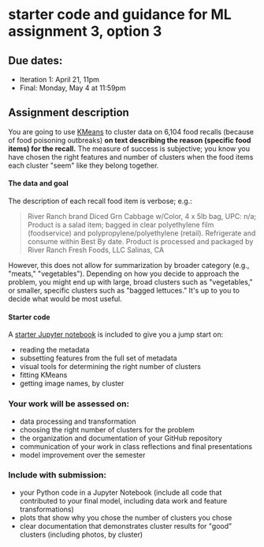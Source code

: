 # starter code and guidance for ML assignment 3, option 3

## Due dates:

* Iteration 1: April 21, 11pm  
* Final: Monday, May 4 at 11:59pm

## Assignment description 

You are going to use [KMeans](http://scikit-learn.org/stable/modules/generated/sklearn.cluster.KMeans.html) to cluster data on 6,104 food recalls (because of food poisoning outbreaks) **on text describing the reason (specific food items) for the recall.** The measure of success is subjective; you know you have chosen the right features and number of clusters when the food items each cluster "seem" like they belong together. 

#### The data and goal

The description of each recall food item is verbose; e.g.: 

> River Ranch brand Diced Grn Cabbage w/Color, 4 x 5lb bag, UPC: n/a; Product is a salad item; bagged in clear polyethylene film (foodservice) and polypropylene/polyethylene (retail). Refrigerate and consume within Best By date. Product is processed and packaged by River Ranch Fresh Foods, LLC Salinas, CA

However, this does not allow for summarization by broader category (e.g., "meats," "vegetables"). Depending on how you decide to approach the problem, you might end up with large, broad clusters such as "vegetables," or smaller, specific clusters such as "bagged lettuces." It's up to you to decide what would be most useful. 

#### Starter code

A [starter Jupyter notebook](https://github.com/visualizedata/ml/blob/master/ML_assignment_3/option_3/starter_code.ipynb) is included to give you a jump start on:  

* reading the metadata  
* subsetting features from the full set of metadata  
* visual tools for determining the right number of clusters  
* fitting KMeans  
* getting image names, by cluster

### Your work will be assessed on: 

* data processing and transformation  
* choosing the right number of clusters for the problem  
* the organization and documentation of your GitHub repository  
* communication of your work in class reflections and final presentations  
* model improvement over the semester

### Include with submission: 

* your Python code in a Jupyter Notebook (include all code that contributed to your final model, including data work and feature transformations)  
* plots that show why you chose the number of clusters you chose  
* clear documentation that demonstrates cluster results for "good" clusters (including photos, by cluster)
